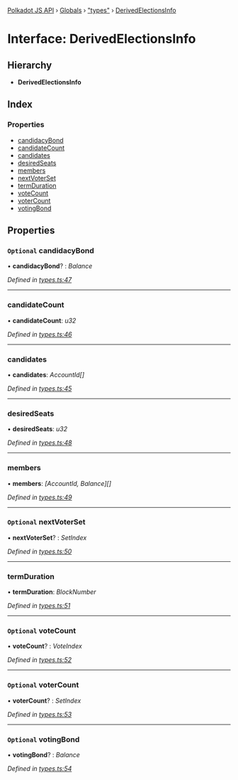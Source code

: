 [Polkadot JS API](../README.md) › [Globals](../globals.md) › ["types"](../modules/_types_.md) › [DerivedElectionsInfo](_types_.derivedelectionsinfo.md)

# Interface: DerivedElectionsInfo

## Hierarchy

* **DerivedElectionsInfo**

## Index

### Properties

* [candidacyBond](_types_.derivedelectionsinfo.md#optional-candidacybond)
* [candidateCount](_types_.derivedelectionsinfo.md#candidatecount)
* [candidates](_types_.derivedelectionsinfo.md#candidates)
* [desiredSeats](_types_.derivedelectionsinfo.md#desiredseats)
* [members](_types_.derivedelectionsinfo.md#members)
* [nextVoterSet](_types_.derivedelectionsinfo.md#optional-nextvoterset)
* [termDuration](_types_.derivedelectionsinfo.md#termduration)
* [voteCount](_types_.derivedelectionsinfo.md#optional-votecount)
* [voterCount](_types_.derivedelectionsinfo.md#optional-votercount)
* [votingBond](_types_.derivedelectionsinfo.md#optional-votingbond)

## Properties

### `Optional` candidacyBond

• **candidacyBond**? : *Balance*

*Defined in [types.ts:47](https://github.com/polkadot-js/api/blob/2c44b5ca8a/packages/api-derive/src/types.ts#L47)*

___

###  candidateCount

• **candidateCount**: *u32*

*Defined in [types.ts:46](https://github.com/polkadot-js/api/blob/2c44b5ca8a/packages/api-derive/src/types.ts#L46)*

___

###  candidates

• **candidates**: *AccountId[]*

*Defined in [types.ts:45](https://github.com/polkadot-js/api/blob/2c44b5ca8a/packages/api-derive/src/types.ts#L45)*

___

###  desiredSeats

• **desiredSeats**: *u32*

*Defined in [types.ts:48](https://github.com/polkadot-js/api/blob/2c44b5ca8a/packages/api-derive/src/types.ts#L48)*

___

###  members

• **members**: *[AccountId, Balance][]*

*Defined in [types.ts:49](https://github.com/polkadot-js/api/blob/2c44b5ca8a/packages/api-derive/src/types.ts#L49)*

___

### `Optional` nextVoterSet

• **nextVoterSet**? : *SetIndex*

*Defined in [types.ts:50](https://github.com/polkadot-js/api/blob/2c44b5ca8a/packages/api-derive/src/types.ts#L50)*

___

###  termDuration

• **termDuration**: *BlockNumber*

*Defined in [types.ts:51](https://github.com/polkadot-js/api/blob/2c44b5ca8a/packages/api-derive/src/types.ts#L51)*

___

### `Optional` voteCount

• **voteCount**? : *VoteIndex*

*Defined in [types.ts:52](https://github.com/polkadot-js/api/blob/2c44b5ca8a/packages/api-derive/src/types.ts#L52)*

___

### `Optional` voterCount

• **voterCount**? : *SetIndex*

*Defined in [types.ts:53](https://github.com/polkadot-js/api/blob/2c44b5ca8a/packages/api-derive/src/types.ts#L53)*

___

### `Optional` votingBond

• **votingBond**? : *Balance*

*Defined in [types.ts:54](https://github.com/polkadot-js/api/blob/2c44b5ca8a/packages/api-derive/src/types.ts#L54)*

